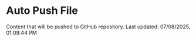 # Auto Push File

Content that will be pushed to GitHub repository.
Last updated: 07/08/2025, 01:09:44 PM